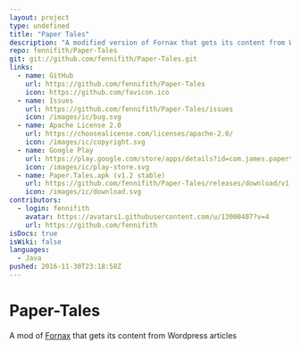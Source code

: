 ```yaml
---
layout: project
type: undefined
title: "Paper Tales"
description: "A modified version of Fornax that gets its content from Wordpress articles."
repo: fennifith/Paper-Tales
git: git://github.com/fennifith/Paper-Tales.git
links:
  - name: GitHub
    url: https://github.com/fennifith/Paper-Tales
    icon: https://github.com/favicon.ico
  - name: Issues
    url: https://github.com/fennifith/Paper-Tales/issues
    icon: /images/ic/bug.svg
  - name: Apache License 2.0
    url: https://choosealicense.com/licenses/apache-2.0/
    icon: /images/ic/copyright.svg
  - name: Google Play
    url: https://play.google.com/store/apps/details?id=com.james.papertales
    icon: /images/ic/play-store.svg
  - name: Paper.Tales.apk (v1.2 stable)
    url: https://github.com/fennifith/Paper-Tales/releases/download/v1.2/Paper.Tales.apk
    icon: /images/ic/download.svg
contributors:
  - login: fennifith
    avatar: https://avatars1.githubusercontent.com/u/13000407?v=4
    url: https://github.com/fennifith
isDocs: true
isWiki: false
languages:
  - Java
pushed: 2016-11-30T23:18:58Z
---
```


# Paper-Tales
A mod of [Fornax](https://github.com/TheAndroidMaster/Wallpapers) that gets its content from Wordpress articles
